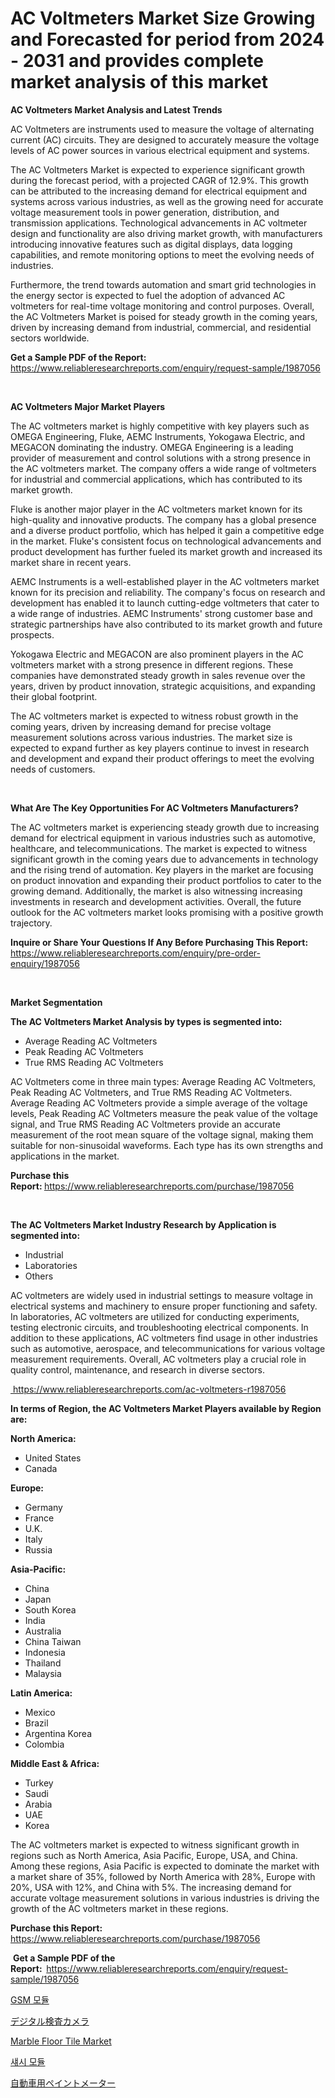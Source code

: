 <p><h1>AC Voltmeters Market Size Growing and Forecasted for period from 2024 - 2031 and provides complete market analysis of this market</h1></p><p><strong>AC Voltmeters Market Analysis and Latest Trends</strong></p>
<p><p>AC Voltmeters are instruments used to measure the voltage of alternating current (AC) circuits. They are designed to accurately measure the voltage levels of AC power sources in various electrical equipment and systems.</p><p>The AC Voltmeters Market is expected to experience significant growth during the forecast period, with a projected CAGR of 12.9%. This growth can be attributed to the increasing demand for electrical equipment and systems across various industries, as well as the growing need for accurate voltage measurement tools in power generation, distribution, and transmission applications. Technological advancements in AC voltmeter design and functionality are also driving market growth, with manufacturers introducing innovative features such as digital displays, data logging capabilities, and remote monitoring options to meet the evolving needs of industries.</p><p>Furthermore, the trend towards automation and smart grid technologies in the energy sector is expected to fuel the adoption of advanced AC voltmeters for real-time voltage monitoring and control purposes. Overall, the AC Voltmeters Market is poised for steady growth in the coming years, driven by increasing demand from industrial, commercial, and residential sectors worldwide.</p></p>
<p><strong>Get a Sample PDF of the Report:&nbsp;</strong> <a href="https://www.reliableresearchreports.com/enquiry/request-sample/1987056">https://www.reliableresearchreports.com/enquiry/request-sample/1987056</a></p>
<p>&nbsp;</p>
<p><strong>AC Voltmeters Major Market Players</strong></p>
<p><p>The AC voltmeters market is highly competitive with key players such as OMEGA Engineering, Fluke, AEMC Instruments, Yokogawa Electric, and MEGACON dominating the industry. OMEGA Engineering is a leading provider of measurement and control solutions with a strong presence in the AC voltmeters market. The company offers a wide range of voltmeters for industrial and commercial applications, which has contributed to its market growth.</p><p>Fluke is another major player in the AC voltmeters market known for its high-quality and innovative products. The company has a global presence and a diverse product portfolio, which has helped it gain a competitive edge in the market. Fluke's consistent focus on technological advancements and product development has further fueled its market growth and increased its market share in recent years.</p><p>AEMC Instruments is a well-established player in the AC voltmeters market known for its precision and reliability. The company's focus on research and development has enabled it to launch cutting-edge voltmeters that cater to a wide range of industries. AEMC Instruments' strong customer base and strategic partnerships have also contributed to its market growth and future prospects.</p><p>Yokogawa Electric and MEGACON are also prominent players in the AC voltmeters market with a strong presence in different regions. These companies have demonstrated steady growth in sales revenue over the years, driven by product innovation, strategic acquisitions, and expanding their global footprint.</p><p>The AC voltmeters market is expected to witness robust growth in the coming years, driven by increasing demand for precise voltage measurement solutions across various industries. The market size is expected to expand further as key players continue to invest in research and development and expand their product offerings to meet the evolving needs of customers.</p></p>
<p>&nbsp;</p>
<p><strong>What Are The Key Opportunities For AC Voltmeters Manufacturers?</strong></p>
<p><p>The AC voltmeters market is experiencing steady growth due to increasing demand for electrical equipment in various industries such as automotive, healthcare, and telecommunications. The market is expected to witness significant growth in the coming years due to advancements in technology and the rising trend of automation. Key players in the market are focusing on product innovation and expanding their product portfolios to cater to the growing demand. Additionally, the market is also witnessing increasing investments in research and development activities. Overall, the future outlook for the AC voltmeters market looks promising with a positive growth trajectory.</p></p>
<p><strong>Inquire or Share Your Questions If Any Before Purchasing This Report:</strong> <a href="https://www.reliableresearchreports.com/enquiry/pre-order-enquiry/1987056">https://www.reliableresearchreports.com/enquiry/pre-order-enquiry/1987056</a></p>
<p>&nbsp;</p>
<p><strong>Market Segmentation</strong></p>
<p><strong>The AC Voltmeters Market Analysis by types is segmented into:</strong></p>
<p><ul><li>Average Reading AC Voltmeters</li><li>Peak Reading AC Voltmeters</li><li>True RMS Reading AC Voltmeters</li></ul></p>
<p><p>AC Voltmeters come in three main types: Average Reading AC Voltmeters, Peak Reading AC Voltmeters, and True RMS Reading AC Voltmeters. Average Reading AC Voltmeters provide a simple average of the voltage levels, Peak Reading AC Voltmeters measure the peak value of the voltage signal, and True RMS Reading AC Voltmeters provide an accurate measurement of the root mean square of the voltage signal, making them suitable for non-sinusoidal waveforms. Each type has its own strengths and applications in the market.</p></p>
<p><strong>Purchase this Report:&nbsp;</strong><a href="https://www.reliableresearchreports.com/purchase/1987056">https://www.reliableresearchreports.com/purchase/1987056</a></p>
<p>&nbsp;</p>
<p><strong>The AC Voltmeters Market Industry Research by Application is segmented into:</strong></p>
<p><ul><li>Industrial</li><li>Laboratories</li><li>Others</li></ul></p>
<p><p>AC voltmeters are widely used in industrial settings to measure voltage in electrical systems and machinery to ensure proper functioning and safety. In laboratories, AC voltmeters are utilized for conducting experiments, testing electronic circuits, and troubleshooting electrical components. In addition to these applications, AC voltmeters find usage in other industries such as automotive, aerospace, and telecommunications for various voltage measurement requirements. Overall, AC voltmeters play a crucial role in quality control, maintenance, and research in diverse sectors.</p></p>
<p><a href="https://www.reliableresearchreports.com/ac-voltmeters-r1987056">&nbsp;https://www.reliableresearchreports.com/ac-voltmeters-r1987056</a></p>
<p><strong>In terms of Region, the AC Voltmeters Market Players available by Region are:</strong></p>
<p>
    <p> <strong> North America: </strong>
        <ul>
            <li>United States</li>
            <li>Canada</li>
        </ul>
        </p> 
    <p> <strong> Europe: </strong>
        <ul>
            <li>Germany</li>
            <li>France</li>
            <li>U.K.</li>
            <li>Italy</li>
            <li>Russia</li>
        </ul>
        </p> 
    <p> <strong> Asia-Pacific: </strong>
        <ul>
            <li>China</li>
            <li>Japan</li>
            <li>South Korea</li>
            <li>India</li>
            <li>Australia</li>
            <li>China Taiwan</li>
            <li>Indonesia</li>
            <li>Thailand</li>
            <li>Malaysia</li>
        </ul>
        </p> 
    <p> <strong> Latin America: </strong>
        <ul>
            <li>Mexico</li>
            <li>Brazil</li>
            <li>Argentina Korea</li>
            <li>Colombia</li>
        </ul>
        </p> 
    <p> <strong> Middle East & Africa: </strong>
        <ul>
            <li>Turkey</li>
            <li>Saudi</li>
            <li>Arabia</li>
            <li>UAE</li>
            <li>Korea</li>
        </ul>
    </p>
    </p>
<p><p>The AC voltmeters market is expected to witness significant growth in regions such as North America, Asia Pacific, Europe, USA, and China. Among these regions, Asia Pacific is expected to dominate the market with a market share of 35%, followed by North America with 28%, Europe with 20%, USA with 12%, and China with 5%. The increasing demand for accurate voltage measurement solutions in various industries is driving the growth of the AC voltmeters market in these regions.</p></p>
<p><strong>Purchase this Report: </strong><a href="https://www.reliableresearchreports.com/purchase/1987056">https://www.reliableresearchreports.com/purchase/1987056</a></p>
<p>&nbsp;<strong>Get a Sample PDF of the Report:&nbsp;&nbsp;</strong><a href="https://www.reliableresearchreports.com/enquiry/request-sample/1987056">https://www.reliableresearchreports.com/enquiry/request-sample/1987056</a></p>
<p><strong></strong></p>
<p><p><a href="https://medium.com/@jaceykeebler2022/gsm-%EB%AA%A8%EB%93%88-%EC%8B%9C%EC%9E%A5-%EA%B7%9C%EB%AA%A8-%EC%8B%9C%EC%9E%A5-%EC%A0%84%EB%A7%9D-%EB%B0%8F-%EC%8B%9C%EC%9E%A5-%EC%98%88%EC%B8%A1-2024%EB%85%84%EB%B6%80%ED%84%B0-2031%EB%85%84%EA%B9%8C%EC%A7%80-a991afb749e7">GSM 모듈</a></p><p><a href="https://github.com/moulafa/Market-Research-Report-List-1/blob/main/490212434020.md">デジタル検査カメラ</a></p><p><a href="https://issuu.com/reportprime-2/docs/marble-floor-tile-market-size-2030.pptx">Marble Floor Tile Market</a></p><p><a href="https://medium.com/@isabelbogisich2022/%EC%B0%A8%EC%B2%B4-%EB%AA%A8%EB%93%88-%EC%8B%9C%EC%9E%A5-%EC%9C%A0%ED%98%95-%EC%9D%91%EC%9A%A9-%EB%B0%8F-%EC%A7%80%EB%A6%AC%EB%B3%84-%ED%8F%AC%EA%B4%84%EC%A0%81-%ED%8F%89%EA%B0%80-20dfd8577173">섀시 모듈</a></p><p><a href="https://github.com/nxboeu02965442/Market-Research-Report-List-1/blob/main/748248434019.md">自動車用ペイントメーター</a></p></p>